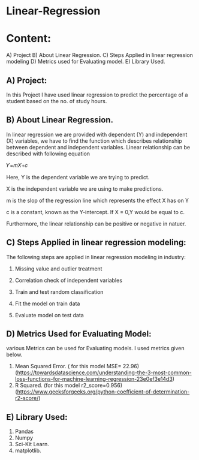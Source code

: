 # Linear-Regression

# Content:
A) Project
B) About Linear Regression.
C) Steps Applied in linear regression modeling
D) Metrics used for Evaluating model.
E) Library Used.


## A) Project:

In this Project I have used linear regression to predict the percentage of a student based on the no. of study hours.

## B) About Linear Regression.

In linear regression we are provided with dependent (Y) and independent (X) variables, we have to find the function which describes relationship between dependent and independent variables. Linear relationship can be described with following equation

𝑌=𝑚𝑋+𝑐
 
Here, Y is the dependent variable we are trying to predict.

X is the independent variable we are using to make predictions.

m is the slop of the regression line which represents the effect X has on Y

c is a constant, known as the Y-intercept. If X = 0,Y would be equal to c.

Furthermore, the linear relationship can be positive or negative in natuer.


## C) Steps Applied in linear regression modeling:
The following steps are applied in linear regression modeling in industry:

1) Missing value and outlier treatment

2) Correlation check of independent variables

3) Train and test random classification

4) Fit the model on train data

5) Evaluate model on test data


## D) Metrics Used for Evaluating Model:
various Metrics can be used for Evaluating models. I used metrics given below. 
1) Mean Squared Error. ( for this model MSE= 22.96)  (https://towardsdatascience.com/understanding-the-3-most-common-loss-functions-for-machine-learning-regression-23e0ef3e14d3)
2) R Squared.  (for this model r2_score=0.956)  (https://www.geeksforgeeks.org/python-coefficient-of-determination-r2-score/)

## E) Library Used:
1) Pandas
2) Numpy
3) Sci-Kit Learn.
4) matplotlib.  
 
